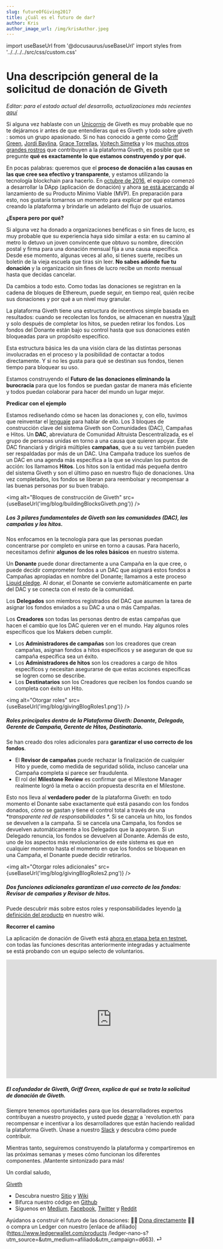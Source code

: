 ```yaml
---
slug: futureOfGiving2017
title: ¿Cuál es el futuro de dar?
author: Kris
author_image_url: /img/krisAuthor.jpeg
---
```

import useBaseUrl from '@docusaurus/useBaseUrl'
import styles from '../../../../src/css/custom.css'


Una descripción general de la solicitud de donación de Giveth
==============================================

_Editar: para el estado actual del desarrollo, actualizaciones más recientes_ [_aquí_](https://medium.com/giveth/tagged/dappening)

Si alguna vez hablaste con un [Unicornio](https://medium.com/giveth/giveth-introduces-decentralized-altruistic-communities-dacs-d1155a79bdc4) de Giveth es muy probable que no te dejáramos ir antes de que entendieras qué es Giveth y todo sobre giveth : somos un grupo apasionado. Si no has conocido a gente como [Griff Green](https://medium.com/@thegrifft), [Jordi Baylina](https://github.com/jbaylina), [Grace Torrellas](https://twitter.com/GraceTorrellas), [Vojtech Simetka](https://github.com/vojtechsimetka) y los [muchos otros grandes rostros](https://wiki.giveth.io/dac/team-organisation/) que contribuyen a la plataforma Giveth, es posible que se pregunte **qué es exactamente lo que estamos construyendo y por qué.**

En pocas palabras: queremos que el **proceso de donación a las causas en las que cree sea efectivo y transparente**, y estamos utilizando la tecnología blockchain para hacerlo. En [octubre de 2016](https://medium.com/giveth/the-minime-token-open-sourced-by-giveth-2710c0210787), el equipo comenzó a desarrollar la DApp (aplicación de donación) y ahora [se está acercando](https://wiki.giveth.io/dapp) al lanzamiento de su Producto Mínimo Viable (MVP). En preparación para esto, nos gustaría tomarnos un momento para explicar por qué estamos creando la plataforma y brindarle un adelanto del flujo de usuarios.

**¿Espera pero por qué?**

Si alguna vez ha donado a organizaciones benéficas o sin fines de lucro, es muy probable que su experiencia haya sido similar a esta: en su camino al metro lo detuvo un joven convincente que obtuvo su nombre, dirección postal y firma para una donación mensual fija a una causa específica. Desde ese momento, algunas veces al año, si tienes suerte, recibes un boletín de la vieja escuela que tiras sin leer. **No sabes adónde fue tu donación** y la organización sin fines de lucro recibe un monto mensual hasta que decidas cancelar.


Da cambios a todo esto. Como todas las donaciones se registran en la cadena de bloques de Ethereum, puede seguir, en tiempo real, quién recibe sus donaciones y por qué a un nivel muy granular.

La plataforma Giveth tiene una estructura de incentivos simple basada en resultados: cuando se recolectan los fondos, se almacenan en nuestra [Vault](https://medium.com/giveth/the-vault-contract-open-sourced-by-giveth-fe2261f7b91b ) y solo después de completar los hitos, se pueden retirar los fondos. Los fondos del Donante están bajo su control hasta que sus donaciones estén bloqueadas para un propósito específico.

Esta estructura básica les da una visión clara de las distintas personas involucradas en el proceso y la posibilidad de contactar a todos directamente. Y si no les gusta para qué se destinan sus fondos, tienen tiempo para bloquear su uso.

Estamos construyendo el **Futuro de las donaciones eliminando la burocracia** para que los fondos se puedan gastar de manera más eficiente y todos puedan colaborar para hacer del mundo un lugar mejor.

**Predicar con el ejemplo**

Estamos rediseñando cómo se hacen las donaciones y, con ello, tuvimos que reinventar el [lenguaje](http://wiki.giveth.io/dapp/product-definition) para hablar de ello. Los 3 bloques de construcción clave del sistema Giveth son Comunidades (DAC), Campañas e Hitos. Un **DAC**, abreviatura de Comunidad Altruista Descentralizada, es el grupo de personas unidas en torno a una causa que quieren apoyar. Este DAC financiará y dirigirá múltiples **campañas**, que a su vez también pueden ser respaldadas por más de un DAC. Una Campaña traduce los sueños de un DAC en una agenda más específica a la que se vinculan los puntos de acción: los llamamos **Hitos**. Los hitos son la entidad más pequeña dentro del sistema Giveth y son el último paso en nuestro flujo de donaciones. Una vez completados, los fondos se liberan para reembolsar y recompensar a las buenas personas por su buen trabajo.

<img alt="Bloques de construcción de Giveth" src={useBaseUrl('img/blog/buildingBlocksGiveth.png')} />

##### Los 3 pilares fundamentales de Giveth son las comunidades (DAC), las campañas y los hitos.

Nos enfocamos en la tecnología para que las personas puedan concentrarse por completo en unirse en torno a causas. Para hacerlo, necesitamos definir **algunos de los roles básicos** en nuestro sistema.

Un **Donante** puede donar directamente a una Campaña en la que cree, o puede decidir comprometer fondos a un DAC que asignará estos fondos a Campañas apropiadas en nombre del Donante; llamamos a este proceso [Liquid pledge](https://medium.com/giveth/liquid-democracy-what-that-bd3c63e8df52). Al donar, el Donante se convierte automáticamente en parte del DAC y se conecta con el resto de la comunidad.

Los **Delegados** son miembros registrados del DAC que asumen la tarea de asignar los fondos enviados a su DAC a una o más Campañas.

Los **Creadores** son todas las personas dentro de estas campañas que hacen el cambio que los DAC quieren ver en el mundo. Hay algunos roles específicos que los Makers deben cumplir.

* Los **Administradores de campañas** son los creadores que crean campañas, asignan fondos a hitos específicos y se aseguran de que su campaña específica sea un éxito.
* Los **Administradores de hitos** son los creadores a cargo de hitos específicos y necesitan asegurarse de que estas acciones específicas se logren como se describe.
* Los **Destinatarios** son los Creadores que reciben los fondos cuando se completa con éxito un Hito.

<img alt="Otorgar roles" src={useBaseUrl('img/blog/givingBlogRoles1.png')} />

##### Roles principales dentro de la Plataforma Giveth: Donante, Delegado, Gerente de Campaña, Gerente de Hitos, Destinatario.

Se han creado dos roles adicionales para **garantizar el uso correcto de los fondos**.

* El **Revisor de campañas** puede rechazar la finalización de cualquier Hito y puede, como medida de seguridad sólida, incluso cancelar una Campaña completa si parece ser fraudulenta.
* El rol del **Milestone Review** es confirmar que el Milestone Manager realmente logró la meta o acción propuesta descrita en el Milestone.

Esto nos lleva al **verdadero poder** de la plataforma Giveth: en todo momento el Donante sabe exactamente qué está pasando con los fondos donados, cómo se gastan y tiene el control total a través de una **transparente red de responsabilidades* *. Si se cancela un hito, los fondos se devuelven a la campaña. Si se cancela una Campaña, los fondos se devuelven automáticamente a los Delegados que la apoyaron. Si un Delegado renuncia, los fondos se devuelven al Donante. Además de esto, uno de los aspectos más revolucionarios de este sistema es que en cualquier momento hasta el momento en que los fondos se bloquean en una Campaña, el Donante puede decidir retirarlos.

<img alt="Otorgar roles adicionales" src={useBaseUrl('img/blog/givingBlogRoles2.png')} />

##### Dos funciones adicionales garantizan el uso correcto de los fondos: Revisor de campañas y Revisor de hitos.

Puede descubrir más sobre estos roles y responsabilidades leyendo [la definición del producto](https://wiki.giveth.io/dapp/product-definition/) en nuestro wiki.

**Recorrer el camino**

La aplicación de donación de Giveth está [ahora en etapa beta en testnet](https://wiki.giveth.io/dapp), con todas las funciones descritas anteriormente integradas y actualmente se está probando con un equipo selecto de voluntarios.

<iframe width="560" height="315" src="https://www.youtube.com/embed/gPXoEzuNQzc" title="Reproductor de video de YouTube" frameborder="0" allow="acelerómetro; reproducción automática; portapapeles- escribir; medios cifrados; giroscopio; imagen en imagen" allowfullscreen></iframe>

##### El cofundador de Giveth, Griff Green, explica de qué se trata la solicitud de donación de Giveth.

Siempre tenemos oportunidades para que los desarrolladores expertos contribuyan a nuestro proyecto, y usted puede [donar](https://wiki.giveth.io/dac/finances/) a \`revolution.eth\` para recompensar e incentivar a los desarrolladores que están haciendo realidad la plataforma Giveth. Únase a nuestro [Slack](http://slack.giveth.io) y descubra cómo puede contribuir.

Mientras tanto, seguiremos construyendo la plataforma y compartiremos en las próximas semanas y meses cómo funcionan los diferentes componentes. ¡Mantente sintonizado para más!

Un cordial saludo,

[Giveth](https://giveth.io/)

* Descubra nuestro [Sitio](http://giveth.io/) y [Wiki](https://wiki.giveth.io/)
* Bifurca nuestro código en [Github](http://github.com/Giveth/)
* Síguenos en [Medium](http://medium.com/giveth/), [Facebook](https://www.facebook.com/givethio), [Twitter](http://twitter.com/givethio ) y [Reddit](https://www.reddit.com/r/giveth/)

Ayúdanos a construir el futuro de las donaciones: 🤲🏼 [Dona directamente](http://donate.giveth.io/) 🤲🏼 o compra un Ledger con nuestro [enlace de afiliado](https://www.ledgerwallet.com/products /ledger-nano-s?utm_source=&utm_medium=afiliado&utm_campaign=d663). ⏎
